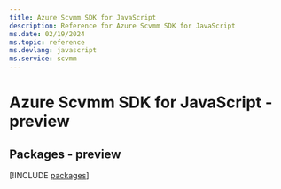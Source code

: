 ```yaml
---
title: Azure Scvmm SDK for JavaScript
description: Reference for Azure Scvmm SDK for JavaScript
ms.date: 02/19/2024
ms.topic: reference
ms.devlang: javascript
ms.service: scvmm
---
```

# Azure Scvmm SDK for JavaScript - preview
## Packages - preview
[!INCLUDE [packages](scvmm-index.md)]